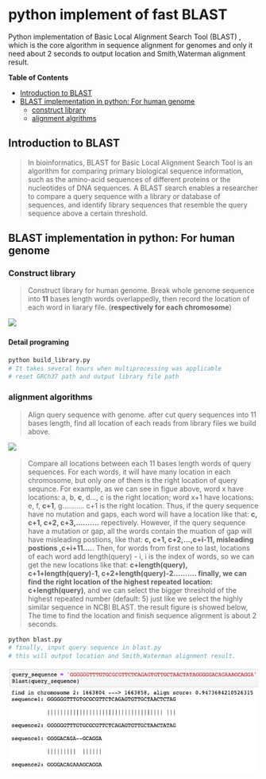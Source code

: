 # python implement of fast BLAST 
Python implementation of Basic Local Alignment Search Tool (BLAST) , which is the core algorithm in sequence alignment for genomes and only it need about 2 seconds to output location and Smith,Waterman alignment result.

**Table of Contents**

- [Introduction to BLAST](#Introduction-to-BLAST)
- [BLAST implementation in python: For human genome](#Blast-implementation-in-python:-for-human-genome)
  - [construct library](#construct-library)
  - [alignment algrithms](#alignment-algrithms)

## Introduction to BLAST

> In bioinformatics, BLAST for Basic Local Alignment Search Tool is an algorithm for comparing primary biological sequence information, such as the amino-acid sequences of different proteins or the nucleotides of DNA sequences. A BLAST search enables a researcher to compare a query sequence with a library or database of sequences, and identify library sequences that resemble the query sequence above a certain threshold.

## BLAST implementation in python: For human genome

### Construct library
>Construct library for human genome. Break whole genome sequence into **11** bases length words overlappedly, then record the location of each word in liarary file. (**respectively for each chromosome**)
<img src="./images/4.png" width=600  />

#### Detail programing 

```python
python build_library.py 
# It takes several hours when multiprocessing was applicable
# reset GRCh37 path and output library file path
```

### alignment algorithms
> Align query sequence with genome. after cut query sequences into 11 bases length, find all location of each reads from library files we build above. 

<img src="./images/5-2.png" width=700 />

> Compare all locations between each 11 bases length words of query sequences. For each words, it will have many location in each chromosome, but only one of them is the right location of query sequnce. For example, as we can see in figue above, word x have locations: a, b, **c**, d..., c is the right location; word x+1 have locations: e, f, **c+1**, g........... c+1 is the right location. Thus, if the query sequence have no mutation and gaps, each word will have a location like that: **c, c+1, c+2, c+3,..........** repectively. However, if the query sequence have a mutation or gap, all the words contain the muation of gap will have misleading postions, like that: **c, c+1, c+2,...,c+i-11, misleading postions ,c+i+11....**. Then, for words from first one to last, locations of each word add length(query) - i, i is the index of words, so we can get the new locations like that: **c+length(query), c+1+length(query)-1, c+2+length(query)-2.......... finally, we can find the right location of the highest repeated location: c+length(query)**, and we can select the bigger threshold of the highest repeated number (default: 5) just like we select the highly similar sequence in NCBI BLAST. the result figure is showed below, The time to find the location and finish sequence alignment is about 2 seconds.

```python 
python blast.py 
# finally, input query sequence in blast.py 
# this will output location and Smith,Waterman alignment result.
```

<img src="./images/blast-result.png" width=700  />



